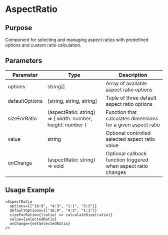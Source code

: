 # AspectRatio

## Purpose
Component for selecting and managing aspect ratios with predefined options and custom ratio calculation.

## Parameters

| Parameter | Type | Description |
|-----------|------|-------------|
| options | string[] | Array of available aspect ratio options |
| defaultOptions | [string, string, string] | Tuple of three default aspect ratio options |
| sizeForRatio | (aspectRatio: string) => { width: number; height: number } | Function that calculates dimensions for a given aspect ratio |
| value | string | Optional controlled selected aspect ratio value |
| onChange | (aspectRatio: string) => void | Optional callback function triggered when aspect ratio changes |

## Usage Example
```tsx
<AspectRatio 
  options={["16:9", "4:3", "1:1", "3:2"]}
  defaultOptions={["16:9", "4:3", "1:1"]}
  sizeForRatio={(ratio) => calculateSize(ratio)}
  value={selectedRatio}
  onChange={setSelectedRatio}
/>
```